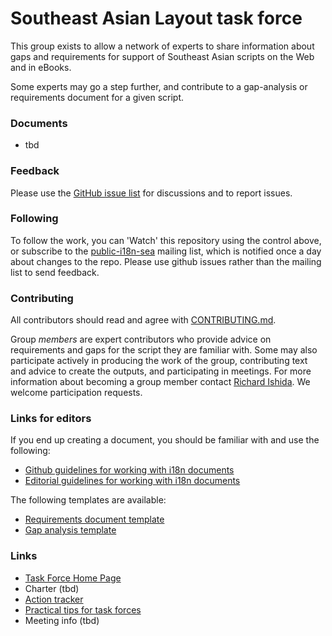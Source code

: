 # Southeast Asian Layout task force

This group exists to allow a network of experts to share information about gaps and requirements for support of Southeast Asian scripts on the Web and in eBooks. 

Some experts may go a step further, and contribute to a gap-analysis or requirements document for a given script.

### Documents
- tbd

### Feedback
Please use the [GitHub issue list](https://github.com/w3c/iip/issues) for discussions and to report issues.

### Following
To follow the work, you can 'Watch' this repository using the control above, or subscribe to the [public-i18n-sea](https://lists.w3.org/Archives/Public/public-i18n-sea/) mailing list, which is notified once a day about changes to the repo. Please use github issues rather than the mailing list to send feedback.

### Contributing

All contributors should read and agree with [CONTRIBUTING.md](CONTRIBUTING.md).

Group _members_ are expert contributors who provide advice on requirements and gaps for the script they are familiar with. Some may also participate actively in producing the work of the group, contributing text and advice to create the outputs, and participating in meetings. For more information about becoming a group member contact [Richard Ishida](mailto:ishida@w3.org). We welcome participation requests.

### Links for editors

If you end up creating a document, you should be familiar with and use the following:

- [Github guidelines for working with i18n documents](http://w3c.github.io/i18n-activity/guidelines/github)
- [Editorial guidelines for working with i18n documents](http://w3c.github.io/i18n-activity/guidelines/editing)

The following templates are available:
- [Requirements document template](https://w3c.github.io/iip/templates/lreq_doc/)
- [Gap analysis template](https://w3c.github.io/iip/templates/gap-analysis)


### Links
- [Task Force Home Page](https://w3c.github.io/sealreq/homepage/)
- Charter (tbd)
- [Action tracker](https://www.w3.org/International/groups/sea-layout/track/actions/open)
- [Practical tips for task forces](https://w3c.github.io/i18n-activity/guidelines/process.html)
- Meeting info (tbd)
